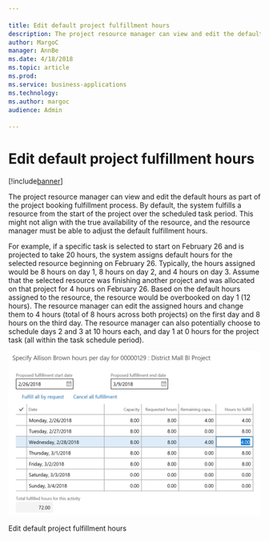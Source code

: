 ```yaml
---

title: Edit default project fulfillment hours
description: The project resource manager can view and edit the default hours as part of the project booking fulfillment process.
author: MargoC
manager: AnnBe
ms.date: 4/18/2018
ms.topic: article
ms.prod: 
ms.service: business-applications
ms.technology: 
ms.author: margoc
audience: Admin

---
```

#  Edit default project fulfillment hours 




[!include[banner](../../../includes/banner.md)]

The project resource manager can view and edit the default hours as part of the
project booking fulfillment process. By default, the system fulfills a resource
from the start of the project over the scheduled task period. This might not
align with the true availability of the resource, and the resource manager must
be able to adjust the default fulfillment hours.

For example, if a specific task is selected to start on February 26 and is
projected to take 20 hours, the system assigns default hours for the selected
resource beginning on February 26. Typically, the hours assigned would be 8
hours on day 1, 8 hours on day 2, and 4 hours on day 3. Assume that the selected
resource was finishing another project and was allocated on that project for 4
hours on February 26. Based on the default hours assigned to the resource, the
resource would be overbooked on day 1 (12 hours). The resource manager can edit
the assigned hours and change them to 4 hours (total of 8 hours across both
projects) on the first day and 8 hours on the third day. The resource manager
can also potentially choose to schedule days 2 and 3 at 10 hours each, and day 1
at 0 hours for the project task (all within the task schedule period).

![A screenshot showing editing defaulted project fulfillment hours](media/edit-default-project-fulfillment-hours-1.png "A screenshot showing editing defaulted project fulfillment hours")
<!-- FO_EditFullfilment_A.png -->


Edit default project fulfillment hours
